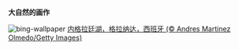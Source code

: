 
**大自然的画作**

![bing-wallpaper](https://www.bing.com/th?id=OHR.NegratinSpain_ZH-CN5916944876_1920x1080.jpg)
[内格拉廷湖，格拉纳达，西班牙 (© Andres Martinez Olmedo/Getty Images)](https://www.bing.com/search?q=%E6%A0%BC%E6%8B%89%E7%BA%B3%E8%BE%BE&amp;form=hpcapt&amp;mkt=zh-cn)
  